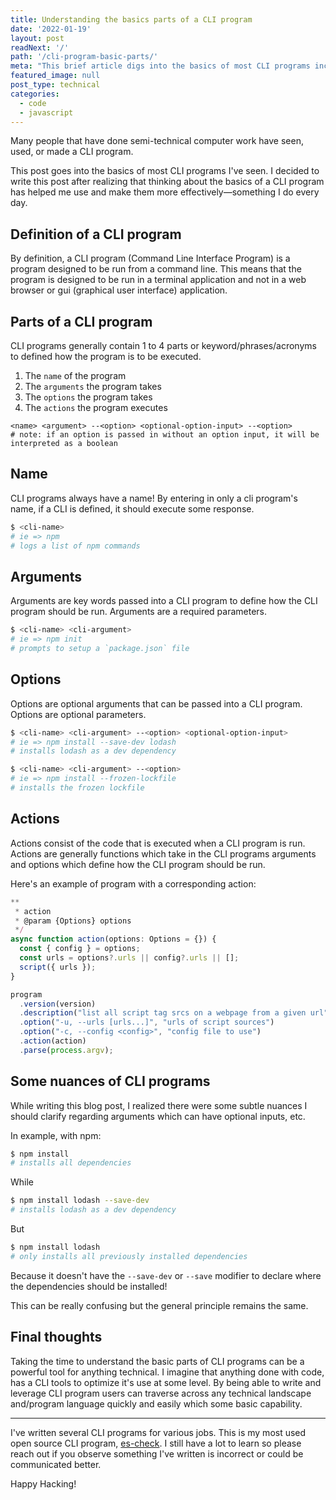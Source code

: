 ```yaml
---
title: Understanding the basics parts of a CLI program
date: '2022-01-19'
layout: post
readNext: '/'
path: '/cli-program-basic-parts/'
meta: "This brief article digs into the basics of most CLI programs including a summary of the program's name, arguments, options, and actions."
featured_image: null
post_type: technical
categories:
  - code
  - javascript
---
```


Many people that have done semi-technical computer work have seen, used, or made a CLI program. 

This post goes into the basics of most CLI programs I've seen. I decided to write this post after realizing that thinking about the basics of a CLI program has helped me use and make them more effectively—something I do every day.

## Definition of a CLI program

By definition, a CLI program (Command Line Interface Program) is a program designed to be run from a command line. 
This means that the program is designed to be run in a terminal application and not in a web browser or gui (graphical user interface) application.

## Parts of a CLI program

CLI programs generally contain 1 to 4 parts or keyword/phrases/acronyms to defined how the program is to be executed. 

1. The `name` of the program
2. The `arguments` the program takes
3. The `options` the program takes
4. The `actions` the program executes

```
<name> <argument> --<option> <optional-option-input> --<option>
# note: if an option is passed in without an option input, it will be interpreted as a boolean
```

## Name

CLI programs always have a name! By entering in only a cli program's name, if a CLI is defined, it should execute some response.

```sh
$ <cli-name>
# ie => npm
# logs a list of npm commands
```

## Arguments

Arguments are key words passed into a CLI program to define how the CLI program should be run. Arguments are a required parameters.

```sh
$ <cli-name> <cli-argument>
# ie => npm init
# prompts to setup a `package.json` file
```

## Options

Options are optional arguments that can be passed into a CLI program. Options are optional parameters.

```sh
$ <cli-name> <cli-argument> --<option> <optional-option-input>
# ie => npm install --save-dev lodash
# installs lodash as a dev dependency
```

```sh
$ <cli-name> <cli-argument> --<option>
# ie => npm install --frozen-lockfile
# installs the frozen lockfile
```

## Actions

Actions consist of the code that is executed when a CLI program is run. Actions are generally functions which take in the CLI programs arguments and options which define how the CLI program should be run.

Here's an example of program with a corresponding action:

```typescript
**
 * action
 * @param {Options} options
 */
async function action(options: Options = {}) {
  const { config } = options;
  const urls = options?.urls || config?.urls || [];
  script({ urls });
}

program
  .version(version)
  .description("list all script tag srcs on a webpage from a given url")
  .option("-u, --urls [urls...]", "urls of script sources")
  .option("-c, --config <config>", "config file to use")
  .action(action)
  .parse(process.argv);
```

## Some nuances of CLI programs

While writing this blog post, I realized there were some subtle nuances I should clarify regarding arguments which can have optional inputs, etc. 

In example, with npm:

```sh
$ npm install
# installs all dependencies
```

While

```sh
$ npm install lodash --save-dev
# installs lodash as a dev dependency
```

But 

```sh
$ npm install lodash
# only installs all previously installed dependencies
```

Because it doesn't have the `--save-dev` or `--save` modifier to declare where the dependencies should be installed!

This can be really confusing but the general principle remains the same. 

## Final thoughts

Taking the time to understand the basic parts of CLI programs can be a powerful tool for anything technical. I imagine that anything done with code, has a CLI tools to optimize it's use at some level. By being able to write and leverage CLI program users can traverse across any technical landscape and/program language quickly and easily which some basic capability. 

---

I've written several CLI programs for various jobs. This is my most used open source CLI program, [es-check](https://www.npmjs.com/package/es-check). I still have a lot to learn so please reach out if you observe something I've written is incorrect or could be communicated better.

Happy Hacking!
